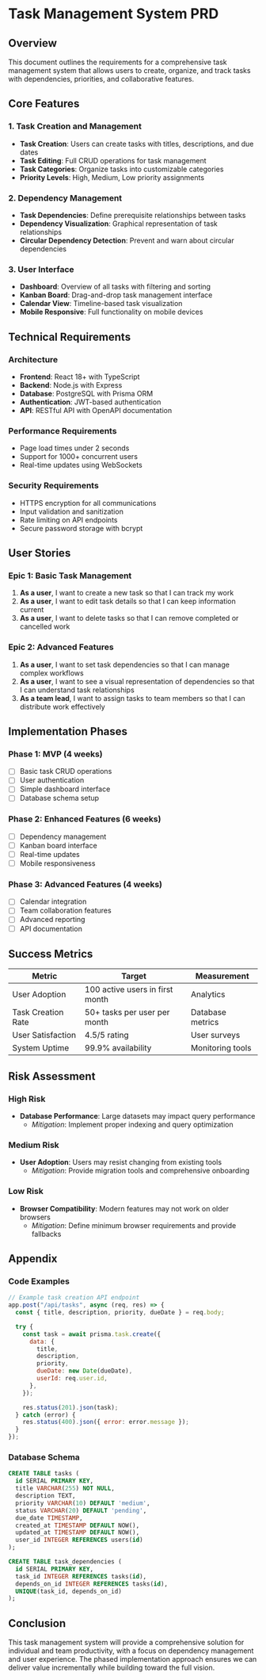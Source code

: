# Task Management System PRD

## Overview

This document outlines the requirements for a comprehensive task management system that allows users to create,
organize, and track tasks with dependencies, priorities, and collaborative features.

## Core Features

### 1. Task Creation and Management

- **Task Creation**: Users can create tasks with titles, descriptions, and due dates
- **Task Editing**: Full CRUD operations for task management
- **Task Categories**: Organize tasks into customizable categories
- **Priority Levels**: High, Medium, Low priority assignments

### 2. Dependency Management

- **Task Dependencies**: Define prerequisite relationships between tasks
- **Dependency Visualization**: Graphical representation of task relationships
- **Circular Dependency Detection**: Prevent and warn about circular dependencies

### 3. User Interface

- **Dashboard**: Overview of all tasks with filtering and sorting
- **Kanban Board**: Drag-and-drop task management interface
- **Calendar View**: Timeline-based task visualization
- **Mobile Responsive**: Full functionality on mobile devices

## Technical Requirements

### Architecture

- **Frontend**: React 18+ with TypeScript
- **Backend**: Node.js with Express
- **Database**: PostgreSQL with Prisma ORM
- **Authentication**: JWT-based authentication
- **API**: RESTful API with OpenAPI documentation

### Performance Requirements

- Page load times under 2 seconds
- Support for 1000+ concurrent users
- Real-time updates using WebSockets

### Security Requirements

- HTTPS encryption for all communications
- Input validation and sanitization
- Rate limiting on API endpoints
- Secure password storage with bcrypt

## User Stories

### Epic 1: Basic Task Management

1. **As a user**, I want to create a new task so that I can track my work
2. **As a user**, I want to edit task details so that I can keep information current
3. **As a user**, I want to delete tasks so that I can remove completed or cancelled work

### Epic 2: Advanced Features

1. **As a user**, I want to set task dependencies so that I can manage complex workflows
2. **As a user**, I want to see a visual representation of dependencies so that I can understand task relationships
3. **As a team lead**, I want to assign tasks to team members so that I can distribute work effectively

## Implementation Phases

### Phase 1: MVP (4 weeks)

- [ ] Basic task CRUD operations
- [ ] User authentication
- [ ] Simple dashboard interface
- [ ] Database schema setup

### Phase 2: Enhanced Features (6 weeks)

- [ ] Dependency management
- [ ] Kanban board interface
- [ ] Real-time updates
- [ ] Mobile responsiveness

### Phase 3: Advanced Features (4 weeks)

- [ ] Calendar integration
- [ ] Team collaboration features
- [ ] Advanced reporting
- [ ] API documentation

## Success Metrics

| Metric             | Target                          | Measurement      |
| ------------------ | ------------------------------- | ---------------- |
| User Adoption      | 100 active users in first month | Analytics        |
| Task Creation Rate | 50+ tasks per user per month    | Database metrics |
| User Satisfaction  | 4.5/5 rating                    | User surveys     |
| System Uptime      | 99.9% availability              | Monitoring tools |

## Risk Assessment

### High Risk

- **Database Performance**: Large datasets may impact query performance
  - _Mitigation_: Implement proper indexing and query optimization

### Medium Risk

- **User Adoption**: Users may resist changing from existing tools
  - _Mitigation_: Provide migration tools and comprehensive onboarding

### Low Risk

- **Browser Compatibility**: Modern features may not work on older browsers
  - _Mitigation_: Define minimum browser requirements and provide fallbacks

## Appendix

### Code Examples

```javascript
// Example task creation API endpoint
app.post("/api/tasks", async (req, res) => {
  const { title, description, priority, dueDate } = req.body;

  try {
    const task = await prisma.task.create({
      data: {
        title,
        description,
        priority,
        dueDate: new Date(dueDate),
        userId: req.user.id,
      },
    });

    res.status(201).json(task);
  } catch (error) {
    res.status(400).json({ error: error.message });
  }
});
```

### Database Schema

```sql
CREATE TABLE tasks (
  id SERIAL PRIMARY KEY,
  title VARCHAR(255) NOT NULL,
  description TEXT,
  priority VARCHAR(10) DEFAULT 'medium',
  status VARCHAR(20) DEFAULT 'pending',
  due_date TIMESTAMP,
  created_at TIMESTAMP DEFAULT NOW(),
  updated_at TIMESTAMP DEFAULT NOW(),
  user_id INTEGER REFERENCES users(id)
);

CREATE TABLE task_dependencies (
  id SERIAL PRIMARY KEY,
  task_id INTEGER REFERENCES tasks(id),
  depends_on_id INTEGER REFERENCES tasks(id),
  UNIQUE(task_id, depends_on_id)
);
```

## Conclusion

This task management system will provide a comprehensive solution for individual and team productivity, with a focus on
dependency management and user experience. The phased implementation approach ensures we can deliver value incrementally
while building toward the full vision.
